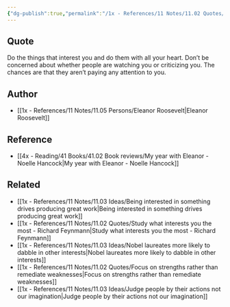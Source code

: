 ```yaml
---
{"dg-publish":true,"permalink":"/1x - References/11 Notes/11.02 Quotes/Do the things that interest you and do them with all your heart. Dont be concerned about whether people are watching you - Eleanor Roosevelt/","title":"Do the things that interest you and do them with all your heart. Dont be concerned about whether people are watching you - Eleanor Roosevelt","noteIcon":""}
---
```



## Quote
Do the things that interest you and do them with all your heart. Don’t be concerned about whether people are watching you or criticizing you. The chances are that they aren’t paying any attention to you.

## Author
- [[1x - References/11 Notes/11.05 Persons/Eleanor Roosevelt\|Eleanor Roosevelt]]

## Reference
- [[4x - Reading/41 Books/41.02 Book reviews/My year with Eleanor - Noelle Hancock\|My year with Eleanor - Noelle Hancock]]

## Related
- [[1x - References/11 Notes/11.03 Ideas/Being interested in something drives producing great work\|Being interested in something drives producing great work]]
- [[1x - References/11 Notes/11.02 Quotes/Study what interests you the most - Richard Feynmann\|Study what interests you the most - Richard Feynmann]]
- [[1x - References/11 Notes/11.03 Ideas/Nobel laureates more likely to dabble in other interests\|Nobel laureates more likely to dabble in other interests]]
- [[1x - References/11 Notes/11.02 Quotes/Focus on strengths rather than remediate weaknesses\|Focus on strengths rather than remediate weaknesses]]
- [[1x - References/11 Notes/11.03 Ideas/Judge people by their actions not our imagination\|Judge people by their actions not our imagination]]